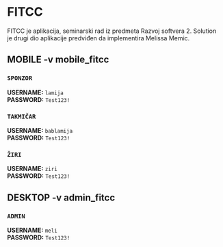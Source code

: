 # FITCC

FITCC je aplikacija, seminarski rad iz predmeta Razvoj softvera 2. Solution je drugi dio aplikacije predviđen da implementira Melissa Memic.

## MOBILE -v mobile_fitcc

### **`SPONZOR`**
**USERNAME:** `lamija`  
**PASSWORD:** `Test123!`

### **`TAKMIČAR`**
**USERNAME:** `bablamija`  
**PASSWORD:** `Test123!`

### **`ŽIRI`**
**USERNAME:** `ziri`  
**PASSWORD:** `Test123!`

## DESKTOP -v admin_fitcc

### **`ADMIN`**
**USERNAME:** `meli`  
**PASSWORD:** `Test123!`
   
        
